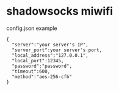 shadowsocks miwifi
==================

config.json example

    {
      "server":"your server's IP",
      "server_port":your server's port,
      "local_address":"127.0.0.1",
      "local_port":12345,
      "password":"password",
      "timeout":600,
      "method":"aes-256-cfb"
    }
